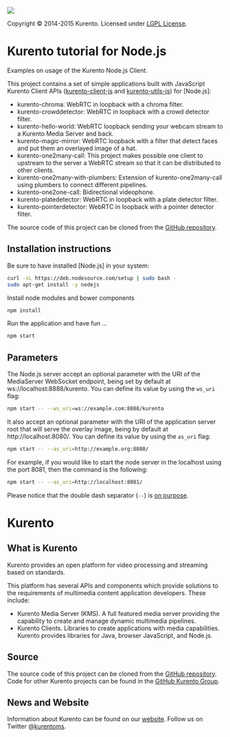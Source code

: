 [![][KurentoImage]][website]

Copyright © 2014-2015 Kurento. Licensed under [LGPL License].

Kurento tutorial for Node.js
============================
Examples on usage of the Kurento Node.js Client.

This project contains a set of simple applications built with JavaScript Kurento
Client APIs ([kurento-client-js] and [kurento-utils-js]) for [Node.js]:

  * kurento-chroma: WebRTC in loopback with a chroma filter.
  * kurento-crowddetector: WebRTC in loopback with a crowd detector filter.
  * kurento-hello-world: WebRTC loopback sending your webcam stream to a
    Kurento Media Server and back.
  * kurento-magic-mirror: WebRTC loopback with a filter that detect faces
    and put them an overlayed image of a hat.
  * kurento-one2many-call: This project makes possible one client to
    upstream to the server a WebRTC stream so that it can be distributed to
    other clients.
  * kurento-one2many-with-plumbers: Extension of kurento-one2many-call using
    plumbers to connect different pipelines.
  * kurento-one2one-call: Bidirectional videophone.
  * kurento-platedetector: WebRTC in loopback with a plate detector filter.
  * kurento-pointerdetector: WebRTC in loopback with a pointer detector
    filter.

The source code of this project can be cloned from the [GitHub repository].

Installation instructions
-------------------------

Be sure to have installed [Node.js] in your system:

```bash
curl -sL https://deb.nodesource.com/setup | sudo bash -
sudo apt-get install -y nodejs
```

Install node modules and bower components

```bash
npm install
```

Run the application and have fun ...

```bash
npm start
```

Parameters
----------

The Node.js server accept an optional parameter with the URI of the MediaServer
WebSocket endpoint, being set by default at ws://localhost:8888/kurento. You can
define its value by using the ```ws_uri``` flag:

```bash
npm start -- --ws_uri=ws://example.com:8888/kurento
```

It also accept an optional parameter with the URI of the application server root
that will serve the overlay image, being by default at http://localhost:8080/.
You can define its value by using the ```as_uri``` flag:

```bash
npm start -- --as_uri=http://example.org:8080/
```

For example, if you would like to start the node server in the localhost using
the port 8081, then the command is the following:

```bash
npm start -- --as_uri=http://localhost:8081/
```

Please notice that the double dash separator (```--```) is [on
purpose](https://www.npmjs.org/doc/cli/npm-run-script.html#description).


Kurento
=======

What is Kurento
---------------
Kurento provides an open platform for video processing and streaming based on
standards.

This platform has several APIs and components which provide solutions to the
requirements of multimedia content application developers. These include:

  * Kurento Media Server (KMS). A full featured media server providing the
    capability to create and manage dynamic multimedia pipelines.
  * Kurento Clients. Libraries to create applications with media capabilities.
    Kurento provides libraries for Java, browser JavaScript, and Node.js.

Source
------
The source code of this project can be cloned from the [GitHub repository].
Code for other Kurento projects can be found in the [GitHub Kurento Group].

News and Website
----------------
Information about Kurento can be found on our [website].
Follow us on Twitter @[kurentoms].


[GitHub Kurento Group]: https://github.com/kurento
[GitHub repository]: https://github.com/Kurento/kurento-tutorial-node
[KurentoImage]: https://secure.gravatar.com/avatar/21a2a12c56b2a91c8918d5779f1778bf?s=120
[LGPL License]: http://www.gnu.org/licenses/lgpl-2.1.html
[kurentoms]: http://twitter.com/kurentoms
[kurento-client-js]: https://github.com/Kurento/kurento-client-js
[kurento-utils-js]: https://github.com/Kurento/kurento-utils-js
[website]: http://kurento.org
